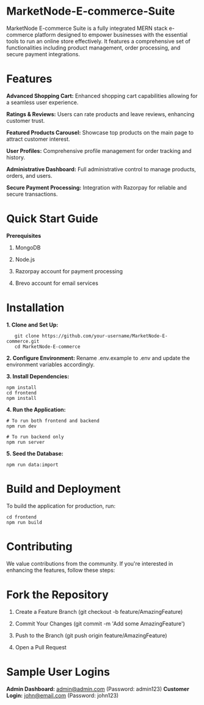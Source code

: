 # MarketNode-E-commerce-Suite
MarketNode E-commerce Suite is a fully integrated MERN stack e-commerce platform designed to empower businesses with the essential tools to run an online store effectively. It features a comprehensive set of functionalities including product management, order processing, and secure payment integrations.

# Features
**Advanced Shopping Cart:** Enhanced shopping cart capabilities allowing for a seamless user experience.

**Ratings & Reviews:** Users can rate products and leave reviews, enhancing customer trust.

**Featured Products Carousel:** Showcase top products on the main page to attract customer interest.

**User Profiles:** Comprehensive profile management for order tracking and history.

**Administrative Dashboard:** Full administrative control to manage products, orders, and users.

**Secure Payment Processing:** Integration with Razorpay for reliable and secure transactions.

# Quick Start Guide
**Prerequisites**

1. MongoDB

2. Node.js

3. Razorpay account for payment processing

4. Brevo account for email services

# Installation
**1. Clone and Set Up:**

       git clone https://github.com/your-username/MarketNode-E-commerce.git
       cd MarketNode-E-commerce
   
**2. Configure Environment:** Rename .env.example to .env and update the environment variables accordingly.

**3. Install Dependencies:**

    npm install
    cd frontend
    npm install
    
**4. Run the Application:**

    # To run both frontend and backend
    npm run dev

    # To run backend only
    npm run server
    
**5. Seed the Database:**

    npm run data:import
# Build and Deployment
To build the application for production, run:

    cd frontend
    npm run build

# Contributing
We value contributions from the community. If you're interested in enhancing the features, follow these steps:

# Fork the Repository
1. Create a Feature Branch (git checkout -b feature/AmazingFeature)

2. Commit Your Changes (git commit -m 'Add some AmazingFeature')

3. Push to the Branch (git push origin feature/AmazingFeature)

4. Open a Pull Request

# Sample User Logins
**Admin Dashboard:** admin@admin.com (Password: admin123)
**Customer Login:** john@email.com (Password: john123)
